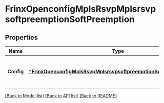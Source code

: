 # FrinxOpenconfigMplsRsvpMplsrsvpsoftpreemptionSoftPreemption

## Properties
Name | Type | Description | Notes
------------ | ------------- | ------------- | -------------
**Config** | [***FrinxOpenconfigMplsRsvpMplsrsvpsoftpreemptionSoftpreemptionConfig**](frinx.openconfig.mpls.rsvp.mplsrsvpsoftpreemption.softpreemption.Config.md) | Optional[Configuration parameters relating to RSVP soft preemption support] REF:Optional.empty | [optional] [default to null]

[[Back to Model list]](../README.md#documentation-for-models) [[Back to API list]](../README.md#documentation-for-api-endpoints) [[Back to README]](../README.md)


